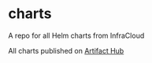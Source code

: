 # charts
A repo for all Helm charts from InfraCloud

All charts published on [Artifact Hub](https://artifacthub.io/packages/search?repo=infracloud-charts)
